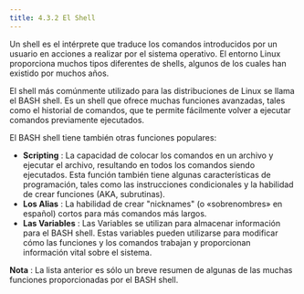 ```yaml
---
title: 4.3.2 El Shell
---
```


Un shell es el intérprete que traduce los comandos introducidos por un usuario en acciones a realizar por el sistema operativo. El entorno Linux proporciona muchos tipos diferentes de shells, algunos de los cuales han existido por muchos años.

El shell más comúnmente utilizado para las distribuciones de Linux se llama el BASH shell. Es un shell que ofrece muchas funciones avanzadas, tales como el historial de comandos, que te permite fácilmente volver a ejecutar comandos previamente ejecutados.

El BASH shell tiene también otras funciones populares:

* **Scripting** : La capacidad de colocar los comandos en un archivo y ejecutar el archivo, resultando en todos los comandos siendo ejecutados. Esta función también tiene algunas características de programación, tales como las instrucciones condicionales y la habilidad de crear funciones (AKA, subrutinas).
* **Los Alias** : La habilidad de crear "nicknames" (o «sobrenombres» en español) cortos para más comandos más largos.
* **Las Variables** : Las Variables se utilizan para almacenar información para el BASH shell. Estas variables pueden utilizarse para modificar cómo las funciones y los comandos trabajan y proporcionan información vital sobre el sistema.

**Nota** : La lista anterior es sólo un breve resumen de algunas de las muchas funciones proporcionadas por el BASH shell.
